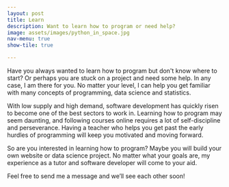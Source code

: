 ```yaml
---
layout: post
title: Learn
description: Want to learn how to program or need help?
image: assets/images/python_in_space.jpg
nav-menu: true
show-tile: true

---
```


Have you always wanted to learn how to program but don't know where to start? Or perhaps you are stuck on a project and need some help. In any case, I am there for you. No matter your level, I can help you get familiar with many concepts of programming, data science and statistics.

With low supply and high demand, software development has quickly risen to become one of the best sectors to work in. Learning how to program may seem daunting, and following courses online requires a lot of self-discipline and perseverance. Having a teacher who helps you get past the early hurdles of programming will keep you motivated and moving forward. 
 
So are you interested in learning how to program? Maybe you will build your own website or data science project. No matter what your goals are, my experience as a tutor and software developer will come to your aid.
 
Feel free to send me a message and we’ll see each other soon!
